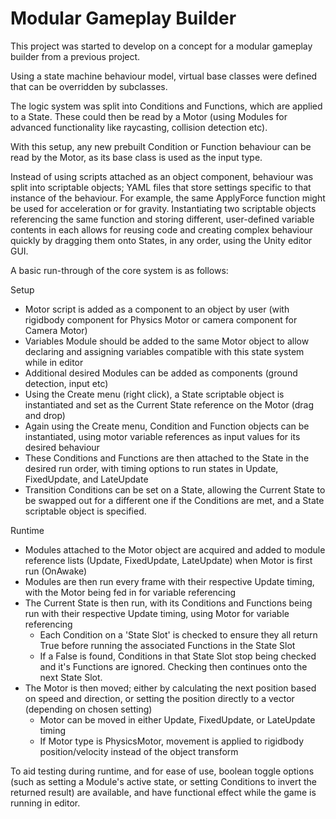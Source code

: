 # Modular Gameplay Builder

This project was started to develop on a concept for a modular gameplay builder from a previous project.

Using a state machine behaviour model, virtual base classes were defined that can be overridden by subclasses.

The logic system was split into Conditions and Functions, which are applied to a State. 
These could then be read by a Motor (using Modules for advanced functionality like raycasting, collision detection etc).

With this setup, any new prebuilt Condition or Function behaviour can be read by the Motor, as its base class is used as the input type. 

Instead of using scripts attached as an object component, behaviour was split into scriptable objects; YAML files that store settings specific to that instance of the behaviour.
For example, the same ApplyForce function might be used for acceleration or for gravity. 
Instantiating two scriptable objects referencing the same function and storing different, user-defined variable contents in each allows for reusing code and creating complex behaviour quickly by dragging them onto States, in any order, using the Unity editor GUI.

A basic run-through of the core system is as follows:

Setup
  - Motor script is added as a component to an object by user (with rigidbody component for Physics Motor or camera component for Camera Motor)
  - Variables Module should be added to the same Motor object to allow declaring and assigning variables compatible with this state system while in editor
  - Additional desired Modules can be added as components (ground detection, input etc)
  - Using the Create menu (right click), a State scriptable object is instantiated and set as the Current State reference on the Motor (drag and drop)
  - Again using the Create menu, Condition and Function objects can be instantiated, using motor variable references as input values for its desired behaviour
  - These Conditions and Functions are then attached to the State in the desired run order, with timing options to run states in Update, FixedUpdate, and LateUpdate
  - Transition Conditions can be set on a State, allowing the Current State to be swapped out for a different one if the Conditions are met, and a State scriptable object is specified.

Runtime
  - Modules attached to the Motor object are acquired and added to module reference lists (Update, FixedUpdate, LateUpdate) when Motor is first run (OnAwake)
  - Modules are then run every frame with their respective Update timing, with the Motor being fed in for variable referencing
  - The Current State is then run, with its Conditions and Functions being run with their respective Update timing, using Motor for variable referencing
      - Each Condition on a 'State Slot' is checked to ensure they all return True before running the associated Functions in the State Slot
      - If a False is found, Conditions in that State Slot stop being checked and it's Functions are ignored. Checking then continues onto the next State Slot.
  - The Motor is then moved; either by calculating the next position based on speed and direction, or setting the position directly to a vector (depending on chosen setting)
      - Motor can be moved in either Update, FixedUpdate, or LateUpdate timing
      - If Motor type is PhysicsMotor, movement is applied to rigidbody position/velocity instead of the object transform

To aid testing during runtime, and for ease of use, boolean toggle options (such as setting a Module's active state, or setting Conditions to invert the returned result) are available, and have functional effect while the game is running in editor.
